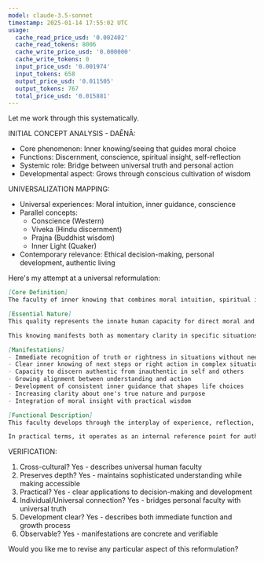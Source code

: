 ```yaml
---
model: claude-3.5-sonnet
timestamp: 2025-01-14 17:55:02 UTC
usage:
  cache_read_price_usd: '0.002402'
  cache_read_tokens: 8006
  cache_write_price_usd: '0.000000'
  cache_write_tokens: 0
  input_price_usd: '0.001974'
  input_tokens: 658
  output_price_usd: '0.011505'
  output_tokens: 767
  total_price_usd: '0.015881'
---
```


Let me work through this systematically.

INITIAL CONCEPT ANALYSIS - DAĒNĀ:
- Core phenomenon: Inner knowing/seeing that guides moral choice
- Functions: Discernment, conscience, spiritual insight, self-reflection
- Systemic role: Bridge between universal truth and personal action
- Developmental aspect: Grows through conscious cultivation of wisdom

UNIVERSALIZATION MAPPING:
- Universal experiences: Moral intuition, inner guidance, conscience
- Parallel concepts: 
  * Conscience (Western)
  * Viveka (Hindu discernment)
  * Prajna (Buddhist wisdom)
  * Inner Light (Quaker)
- Contemporary relevance: Ethical decision-making, personal development, authentic living

Here's my attempt at a universal reformulation:

```markdown
[Core Definition]
The faculty of inner knowing that combines moral intuition, spiritual insight, and self-awareness. It functions as an internal compass that recognizes truth, discerns right action, and guides personal development through direct inner perception rather than external rules or reasoning alone.

[Essential Nature]
This quality represents the innate human capacity for direct moral and spiritual perception - the ability to "see" rather than merely think about what is true and right. It operates as a form of immediate knowing that precedes rational analysis, though it can be refined and strengthened through conscious development. Unlike purely emotional impulse or logical deduction, it integrates multiple ways of knowing: intuitive recognition, ethical discernment, and spiritual insight.

This knowing manifests both as momentary clarity in specific situations and as a gradually developing wisdom that shapes one's entire way of being. It serves as a bridge between universal principles and personal action, between abstract truth and lived experience.

[Manifestations]
- Immediate recognition of truth or rightness in situations without need for analysis
- Clear inner knowing of next steps or right action in complex situations
- Capacity to discern authentic from inauthentic in self and others
- Growing alignment between understanding and action
- Development of consistent inner guidance that shapes life choices
- Increasing clarity about one's true nature and purpose
- Integration of moral insight with practical wisdom

[Functional Description]
This faculty develops through the interplay of experience, reflection, and conscious cultivation. Initially experienced as occasional moments of clarity or conviction, it gradually becomes a more stable presence through practices that refine self-awareness and moral sensitivity. Regular exercise of this faculty in daily choices strengthens it, while neglect or override weakens it. It can be clouded by strong emotions, fixed beliefs, or external pressures, but remains accessible through honest self-reflection and sincere desire for truth.

In practical terms, it operates as an internal reference point for authentic action and decision-making. Rather than replacing rational thought or emotional intelligence, it integrates and transcends them, providing a more comprehensive form of knowing. This guidance becomes particularly valuable in complex situations where rules or logic alone prove insufficient, offering clear direction that emerges from a deeper understanding of reality and human nature.
```

VERIFICATION:
1. Cross-cultural? Yes - describes universal human faculty
2. Preserves depth? Yes - maintains sophisticated understanding while making accessible
3. Practical? Yes - clear applications to decision-making and development
4. Individual/Universal connection? Yes - bridges personal faculty with universal truth
5. Development clear? Yes - describes both immediate function and growth process
6. Observable? Yes - manifestations are concrete and verifiable

Would you like me to revise any particular aspect of this reformulation?